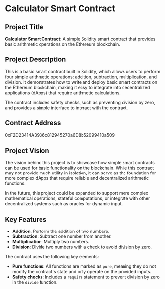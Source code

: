 # Calculator Smart Contract

## Project Title

**Calculator Smart Contract**: A simple Solidity smart contract that provides basic arithmetic operations on the Ethereum blockchain.

## Project Description

This is a basic smart contract built in Solidity, which allows users to perform four simple arithmetic operations: addition, subtraction, multiplication, and division. It demonstrates how to write and deploy basic smart contracts on the Ethereum blockchain, making it easy to integrate into decentralized applications (dApps) that require arithmetic calculations.

The contract includes safety checks, such as preventing division by zero, and provides a simple interface to interact with the contract.

## Contract Address
0xF2D23414A3936c812945270a6D8b52099410a509
 
 ## Project Vision

The vision behind this project is to showcase how simple smart contracts can be used for basic functionality on the blockchain. While this contract may not provide much utility in isolation, it can serve as the foundation for more complex dApps that require reliable and decentralized arithmetic functions.

In the future, this project could be expanded to support more complex mathematical operations, stateful computations, or integrate with other decentralized systems such as oracles for dynamic input.


## Key Features

- **Addition**: Perform the addition of two numbers.
- **Subtraction**: Subtract one number from another.
- **Multiplication**: Multiply two numbers.
- **Division**: Divide two numbers with a check to avoid division by zero.
  
The contract uses the following key elements:
- **Pure functions**: All functions are marked as `pure`, meaning they do not modify the contract's state and only operate on the provided inputs.
- **Safety checks**: Includes a `require` statement to prevent division by zero in the `divide` function.

